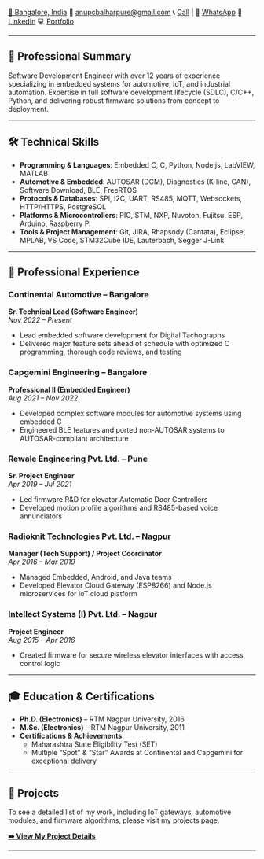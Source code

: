 [📍 Bangalore, India](https://www.google.com/maps/place/SVR+NORTH+EAST+CORNER/data=!4m7!3m6!1s0x3bae6db20ddcfb75:0x838ef57f42134cf4!8m2!3d12.837159!4d77.6890035!16s%2Fg%2F11kq4x659x!19sChIJdfvcDbJtrjsR9EwTQn_1joM?authuser=0&hl=en&rclk=1)
📧 [anupcbalharpure@gmail.com](mailto:anupcbalharpure@gmail.com)
📞 [Call](tel:+919421784577) | 💬 [WhatsApp](https://wa.me/919421784577)
🔗 [LinkedIn](https://www.linkedin.com/in/anupbalharpure)
💻 [Portfolio](https://ab.github.io)

---

## 💼 Professional Summary
Software Development Engineer with over 12 years of experience specializing in embedded systems for automotive, IoT, and industrial automation. Expertise in full software development lifecycle (SDLC), C/C++, Python, and delivering robust firmware solutions from concept to deployment.

---

## 🛠️ Technical Skills

- **Programming & Languages**: Embedded C, C, Python, Node.js, LabVIEW, MATLAB  
- **Automotive & Embedded**: AUTOSAR (DCM), Diagnostics (K-line, CAN), Software Download, BLE, FreeRTOS  
- **Protocols & Databases**: SPI, I2C, UART, RS485, MQTT, Websockets, HTTP/HTTPS, PostgreSQL  
- **Platforms & Microcontrollers**: PIC, STM, NXP, Nuvoton, Fujitsu, ESP, Arduino, Raspberry Pi  
- **Tools & Project Management**: Git, JIRA, Rhapsody (Cantata), Eclipse, MPLAB, VS Code, STM32Cube IDE, Lauterbach, Segger J-Link  

---

## 👔 Professional Experience

### **Continental Automotive – Bangalore**  
**Sr. Technical Lead (Software Engineer)**  
*Nov 2022 – Present*  
- Lead embedded software development for Digital Tachographs  
- Delivered major feature sets ahead of schedule with optimized C programming, thorough code reviews, and testing

### **Capgemini Engineering – Bangalore**  
**Professional II (Embedded Engineer)**  
*Aug 2021 – Nov 2022*  
- Developed complex software modules for automotive systems using embedded C  
- Engineered BLE features and ported non-AUTOSAR systems to AUTOSAR-compliant architecture

### **Rewale Engineering Pvt. Ltd. – Pune**  
**Sr. Project Engineer**  
*Apr 2019 – Jul 2021*  
- Led firmware R&D for elevator Automatic Door Controllers  
- Developed motion profile algorithms and RS485-based voice annunciators

### **Radioknit Technologies Pvt. Ltd. – Nagpur**  
**Manager (Tech Support) / Project Coordinator**  
*Apr 2016 – Mar 2019*  
- Managed Embedded, Android, and Java teams  
- Developed Elevator Cloud Gateway (ESP8266) and Node.js microservices for IoT cloud platform

### **Intellect Systems (I) Pvt. Ltd. – Nagpur**  
**Project Engineer**  
*Aug 2015 – Apr 2016*  
- Created firmware for secure wireless elevator interfaces with access control logic

---

## 🎓 Education & Certifications

- **Ph.D. (Electronics)** – RTM Nagpur University, 2016  
- **M.Sc. (Electronics)** – RTM Nagpur University, 2011  
- **Certifications & Achievements**:  
  - Maharashtra State Eligibility Test (SET)  
  - Multiple “Spot” & “Star” Awards at Continental and Capgemini for exceptional delivery  

---

## 📂 Projects
To see a detailed list of my work, including IoT gateways, automotive modules, and firmware algorithms, please visit my projects page.

**[➡️ View My Project Details](./projects.html)**

---

